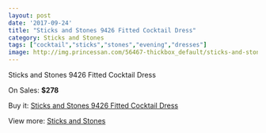 ```yaml
---
layout: post
date: '2017-09-24'
title: "Sticks and Stones 9426 Fitted Cocktail Dress"
category: Sticks and Stones
tags: ["cocktail","sticks","stones","evening","dresses"]
image: http://img.princessan.com/56467-thickbox_default/sticks-and-stones-9426-fitted-cocktail-dress.jpg
---
```

Sticks and Stones 9426 Fitted Cocktail Dress

On Sales: **$278**
<a href="https://www.princessan.com/en/sticks-and-stones/25231-sticks-and-stones-9426-fitted-cocktail-dress.html"><amp-img layout="responsive" width="600" height="600" src="//img.princessan.com/56467-thickbox_default/sticks-and-stones-9426-fitted-cocktail-dress.jpg" alt="Sticks and Stones 9426 Fitted Cocktail Dress 0" /></a>
<a href="https://www.princessan.com/en/sticks-and-stones/25231-sticks-and-stones-9426-fitted-cocktail-dress.html"><amp-img layout="responsive" width="600" height="600" src="//img.princessan.com/56468-thickbox_default/sticks-and-stones-9426-fitted-cocktail-dress.jpg" alt="Sticks and Stones 9426 Fitted Cocktail Dress 1" /></a>

Buy it: [Sticks and Stones 9426 Fitted Cocktail Dress](https://www.princessan.com/en/sticks-and-stones/25231-sticks-and-stones-9426-fitted-cocktail-dress.html "Sticks and Stones 9426 Fitted Cocktail Dress")

View more: [Sticks and Stones](https://www.princessan.com/en/212-sticks-and-stones "Sticks and Stones")